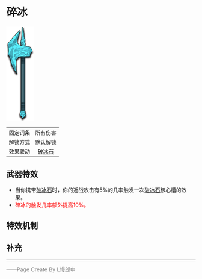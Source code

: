 # 碎冰
![碎冰](Texture2D_Sword/碎冰.png)

|||
|:----:|:----:|
|固定词条|所有伤害|
|解锁方式|默认解锁|
|效果联动|[破冰石](../Potions/Potion_IceBreaker.md)|


## 武器特效
- 当你携带[破冰石](../Potions/Potion_IceBreaker.md)时，你的近战攻击有5%的几率触发一次[破冰石](../Potions/Potion_IceBreaker.md)核心槽的效果。
- <font color=red>碎冰的触发几率额外提高10%。</font>

## 特效机制

## 补充

---

<font color=grey>——Page Create By L慢郎中</font>
